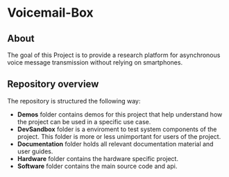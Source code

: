 # Voicemail-Box

## About
The goal of this Project is to provide a research platform for asynchronous voice message transmission without relying on smartphones.


## Repository overview
The repository is structured the following way:
- **Demos** folder contains demos for this project that help understand how the project can be used in a specific use case.
- **DevSandbox** folder is a enviroment to test system components of the project. This folder is more or less unimportant for users of the project.
- **Documentation** folder holds all relevant documentation material and user guides.
- **Hardware** folder contains the hardware specific project.
- **Software** folder contains the main source code and api. 